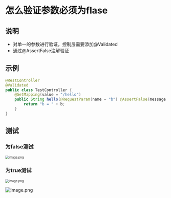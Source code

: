 # 怎么验证参数必须为flase



## 说明

- 对单一的参数进行验证，控制层需要添加@Validated
- 通过@AssertFalse注解验证



## 示例

```java
@RestController
@Validated
public class TestController {
    @GetMapping(value = "/hello")
    public String hello(@RequestParam(name = "b") @AssertFalse(message = "b必须为false！") Boolean b) {
        return "b = " + b;
    }
}
```



## 测试

### 为false测试

<img src="http://81.71.143.136/figurebed/figurebedcontroller/picture/ae42774f-71c1-451c-bfa6-dc57b4f39a9b699" alt="image.png" style="zoom:67%;" />







### 为true测试

<img src="http://81.71.143.136/figurebed/figurebedcontroller/picture/2e898ba4-a255-4776-bf38-e7f4b052a7e0697" alt="image.png" style="zoom: 67%;" />



![image.png](http://81.71.143.136/figurebed/figurebedcontroller/picture/a9630f2e-1050-4362-aea4-ca911e773f74698)

